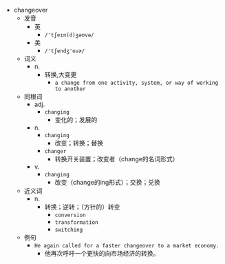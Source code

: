 - changeover
  - 发音
    - 英
      - `/'tʃeɪn(d)ʒəʊvə/`
    - 美
      - `/'tʃendʒ'ovɚ/`
  - 词义
    - n.
      - 转换,大变更
        - `a change from one activity, system, or way of working to another`
  - 同根词
    - adj.
      - `changing`
        - 变化的；发展的
    - n.
      - `changing`
        - 改变；转换；替换
      - `changer`
        - 转换开关装置；改变者（change的名词形式）
    - v.
      - `changing`
        - 改变（change的ing形式）；交换；兑换
  - 近义词
    - n.
      - 转换；逆转；（方针的）转变
        - `conversion`
        - `transformation`
        - `switching`
  - 例句
    - `He again called for a faster changeover to a market economy.`
      - 他再次呼吁一个更快的向市场经济的转换。

